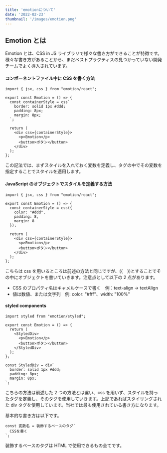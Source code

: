 ```yaml
---
title: 'emotionについて'
date: '2022-02-23'
thumbnail: '/images/emotion.png'
---
```


## Emotion とは

Emotion とは、CSS in JS ライブラリで様々な書き方ができることが特徴です。様々な書き方があることから、まだベストプラクティスの見つかっていない開発チームでよく導入されています。

#### コンポーネントファイル中に CSS を書く方法

```
import { jsx, css } from "emotion/react";

export const Emotion = () => {
  const containerStyle = css`
    border: solid 1px #ddd;
    padding: 8px;
    margin: 8px;
  `;

  return (
    <div css={containerStyle}>
      <p>Emotion</p>
      <button>ボタン</button>
    </div>
  );
};
```

この記法では、まずスタイルを入れておく変数を定義し、タグの中でその変数を指定することでスタイルを適用します。

#### JavaScript のオブジェクトでスタイルを定義する方法

```
import { jsx, css } from "emotion/react";

export const Emotion = () => {
  const containerStyle = css({
    color: "#ddd",
    padding: 8,
    margin: 8
  });

  return (
    <div css={containerStyle}>
      <p>Emotion</p>
      <button>ボタン</button>
    </div>
  );
};
```

こちらは css を用いるところは前述の方法と同じですが、({　})とすることでその中にオブジェクトを書いていきます。注意点として以下の 2 点があります。

- CSS のプロパティ名はキャメルケースで書く　例：text-align → textAlign
- 値は数値、または文字列　例: color: "#fff"、width: "100%"

#### styled components

```
import styled from "emotion/styled";

export const Emotion = () => {
  return (
    <StyledDiv>
      <p>Emotion</p>
      <button>ボタン</button>
    </StyledDiv>
  );
};

const StyledDiv = div`
  border: solid 1px #ddd;
  padding: 8px;
  margin: 8px;
`;
```

こちらの方法は前述した 2 つの方法とは違い、css を用いず、スタイルを持ったタグを定義し、そのタグを使用していきます。上記であればスタイリングされた div タグを使用しています。当社では最も使用されている書き方になります。

基本的な書き方は以下です。

```
const 変数名 = 装飾するベースのタグ`
  CSSを書く
`;
```

装飾するベースのタグは HTML で使用できるもの全てです。
